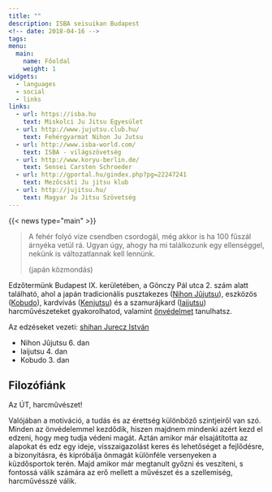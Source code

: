 ```yaml
---
title: ""
description: ISBA seisuikan Budapest
<!-- date: 2018-04-16 -->
tags:
menu:
  main:
    name: Főoldal
    weight: 1
widgets:
  - languages
  - social
  - links
links:
  - url: https://isba.hu
    text: Miskolci Ju Jitsu Egyesület
  - url: http://www.jujutsu.club.hu/
    text: Fehérgyarmat Nihon Ju Jutsu
  - url: http://www.isba-world.com/
    text: ISBA - világszövetség
  - url: http://www.koryu-berlin.de/
    text: Sensei Carsten Schroeder
  - url: http://gportal.hu/gindex.php?pg=22247241
    text: Mezőcsáti Ju jitsu klub
  - url: http://jujitsu.hu/
    text: Magyar Ju Jitsu Szövetség
---
```


{{< news type="main" >}}


> A fehér folyó vize csendben csordogál, még akkor is ha 100 fűszál árnyéka vetül rá. Ugyan úgy, ahogy ha mi találkozunk egy ellenséggel, nekünk is változatlannak kell lennünk.
>
> (japán közmondás)

Edzőtermünk Budapest IX. kerületében, a Gönczy Pál utca 2. szám alatt található, ahol a japán tradicionális pusztakezes ([Nihon Jûjutsu](/nihon-jujutsu)), eszközös ([Kobudo](/kobudo)), kardvívás ([Kenjutsu](/kenjutsu)) és a szamurájkard ([Iaijutsu](/iaijutsu)) harcművészeteket gyakorolhatod, valamint [önvédelmet](/onvedelem) tanulhatsz.

Az edzéseket vezeti: [shihan Jurecz István](/jurecz-istvan)
- Nihon Jûjutsu 6. dan
- Iaijutsu 4. dan
- Kobudo 3. dan


## Filozófiánk


Az ÚT, harcművészet!

Valójában a motiváció, a tudás és az érettség különböző szintjeiről van szó.
Minden az önvédelemmel kezdődik, hiszen majdnem mindenki azért kezd el edzeni, hogy meg tudja védeni magát.
Aztán amikor már elsajátította az alapokat és edz egy ideje, visszaigazolást keres és lehetőséget a fejlődésre, a bizonyításra, és kipróbálja önmagát különféle versenyeken a küzdősportok terén.
Majd amikor már megtanult győzni és veszíteni, s fontossá válik számára az erő mellett a művészet és a szellemiség, harcművésszé válik.
